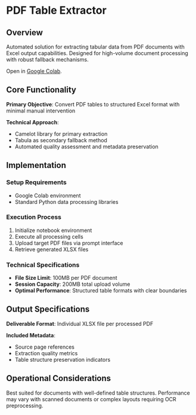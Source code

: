 # PDF Table Extractor

## Overview

Automated solution for extracting tabular data from PDF documents with Excel output capabilities. Designed for high-volume document processing with robust fallback mechanisms.

Open in [Google Colab](https://colab.research.google.com/github/smypmsa/pdf-to-table/blob/main/OCR_ed_PDF_to_Excel.ipynb).

## Core Functionality

**Primary Objective**: Convert PDF tables to structured Excel format with minimal manual intervention

**Technical Approach**: 
- Camelot library for primary extraction
- Tabula as secondary fallback method
- Automated quality assessment and metadata preservation

## Implementation

### Setup Requirements
- Google Colab environment
- Standard Python data processing libraries

### Execution Process
1. Initialize notebook environment
2. Execute all processing cells
3. Upload target PDF files via prompt interface
4. Retrieve generated XLSX files

### Technical Specifications
- **File Size Limit**: 100MB per PDF document
- **Session Capacity**: 200MB total upload volume
- **Optimal Performance**: Structured table formats with clear boundaries

## Output Specifications

**Deliverable Format**: Individual XLSX file per processed PDF

**Included Metadata**:
- Source page references
- Extraction quality metrics
- Table structure preservation indicators

## Operational Considerations

Best suited for documents with well-defined table structures. Performance may vary with scanned documents or complex layouts requiring OCR preprocessing.
